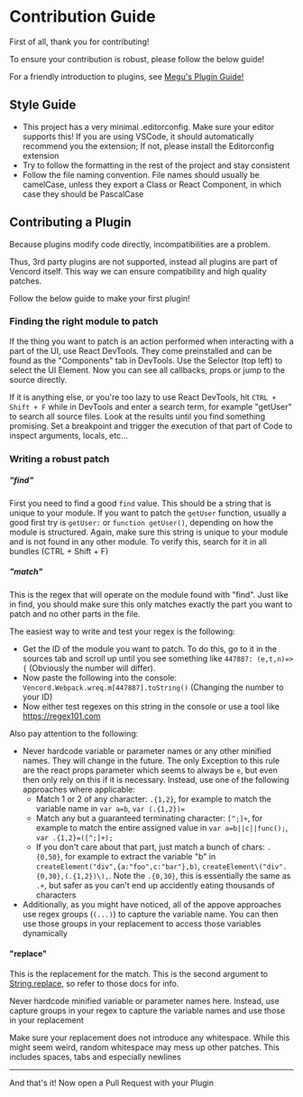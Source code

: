# Contribution Guide

First of all, thank you for contributing!

To ensure your contribution is robust, please follow the below guide!

For a friendly introduction to plugins, see [Megu's Plugin Guide!](docs/2_PLUGINS.md)

## Style Guide

-   This project has a very minimal .editorconfig. Make sure your editor supports this!
    If you are using VSCode, it should automatically recommend you the extension; If not,
    please install the Editorconfig extension
-   Try to follow the formatting in the rest of the project and stay consistent
-   Follow the file naming convention. File names should usually be camelCase, unless they export a Class
    or React Component, in which case they should be PascalCase

## Contributing a Plugin

Because plugins modify code directly, incompatibilities are a problem.

Thus, 3rd party plugins are not supported, instead all plugins are part of Vencord itself.
This way we can ensure compatibility and high quality patches.

Follow the below guide to make your first plugin!

### Finding the right module to patch

If the thing you want to patch is an action performed when interacting with a part of the UI, use React DevTools.
They come preinstalled and can be found as the "Components" tab in DevTools.
Use the Selector (top left) to select the UI Element. Now you can see all callbacks, props or jump to the source
directly.

If it is anything else, or you're too lazy to use React DevTools, hit `CTRL + Shift + F` while in DevTools and
enter a search term, for example "getUser" to search all source files.
Look at the results until you find something promising. Set a breakpoint and trigger the execution of that part of Code to inspect arguments, locals, etc...

### Writing a robust patch

##### "find"

First you need to find a good `find` value. This should be a string that is unique to your module.
If you want to patch the `getUser` function, usually a good first try is `getUser:` or `function getUser()`,
depending on how the module is structured. Again, make sure this string is unique to your module and is not
found in any other module. To verify this, search for it in all bundles (CTRL + Shift + F)

##### "match"

This is the regex that will operate on the module found with "find". Just like in find, you should make sure
this only matches exactly the part you want to patch and no other parts in the file.

The easiest way to write and test your regex is the following:

-   Get the ID of the module you want to patch. To do this, go to it in the sources tab and scroll up until you
    see something like `447887: (e,t,n)=>{` (Obviously the number will differ).
-   Now paste the following into the console: `Vencord.Webpack.wreq.m[447887].toString()` (Changing the number to your ID)
-   Now either test regexes on this string in the console or use a tool like https://regex101.com

Also pay attention to the following:

-   Never hardcode variable or parameter names or any other minified names. They will change in the future. The only Exception to this rule
    are the react props parameter which seems to always be `e`, but even then only rely on this if it is necessary.
    Instead, use one of the following approaches where applicable:
    -   Match 1 or 2 of any character: `.{1,2}`, for example to match the variable name in `var a=b`, `var (.{1,2})=`
    -   Match any but a guaranteed terminating character: `[^;]+`, for example to match the entire assigned value in `var a=b||c||func();`,
        `var .{1,2}=([^;]+);`
    -   If you don't care about that part, just match a bunch of chars: `.{0,50}`, for example to extract the variable "b" in `createElement("div",{a:"foo",c:"bar"},b)`, `createElement\("div".{0,30},(.{1,2})\),`. Note the `.{0,30}`, this is essentially the same as `.+`, but safer as you can't end up accidently eating thousands of characters
-   Additionally, as you might have noticed, all of the appove approaches use regex groups (`(...)`) to capture the variable name. You can then use those groups in your replacement to access those variables dynamically

#### "replace"

This is the replacement for the match. This is the second argument to [String.replace](https://developer.mozilla.org/en-US/docs/Web/JavaScript/Reference/Global_Objects/String/replace), so refer to those docs for info.

Never hardcode minified variable or parameter names here. Instead, use capture groups in your regex to capture the variable names
and use those in your replacement

Make sure your replacement does not introduce any whitespace. While this might seem weird, random whitespace may mess up other patches.
This includes spaces, tabs and especially newlines

---

And that's it! Now open a Pull Request with your Plugin
